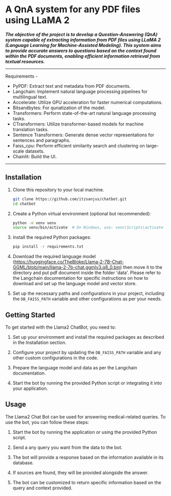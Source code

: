 # A QnA system for any PDF files using LLaMA 2


***The objective of the project is to develop a Question-Answering (QnA) system capable of extracting information from PDF files using LLaMA 2 (Language Learning for Machine-Assisted Modeling). This system aims to provide accurate answers to questions based on the context found within the PDF documents, enabling efficient information retrieval from textual resources.***
***
Requirements -

* PyPDF: Extract text and metadata from PDF documents.
* Langchain: Implement natural language processing pipelines for multilingual text.
* Accelerate: Utilize GPU acceleration for faster numerical computations.
* Bitsandbytes: For qunatization of the model.
* Transformers: Perform state-of-the-art natural language processing tasks.
* CTransformers: Utilize transformer-based models for machine translation tasks.
* Sentence Transformers: Generate dense vector representations for sentences and paragraphs.
* Faiss_cpu: Perform efficient similarity search and clustering on large-scale datasets.
* Chainlit: Build the UI.
***

## Installation

1. Clone this repository to your local machine.

    ```bash
    git clone https://github.com/itzsanjus/chatbot.git
    cd chatbot
    ```

2. Create a Python virtual environment (optional but recommended):

    ```bash
    python -m venv venv
    source venv/bin/activate  # On Windows, use: venv\Scripts\activate
    ```

3. Install the required Python packages:

    ```bash
    pip install -r requirements.txt
    ```

4. Download the required language model (https://huggingface.co/TheBloke/Llama-2-7B-Chat-GGML/blob/main/llama-2-7b-chat.ggmlv3.q8_0.bin) then move it to the directory and put pdf document inside the folder 'data'. Please refer to the Langchain documentation for specific instructions on how to download and set up the language model and vector store.

5. Set up the necessary paths and configurations in your project, including the `DB_FAISS_PATH` variable and other configurations as per your needs.

## Getting Started

To get started with the Llama2 ChatBot, you need to:

1. Set up your environment and install the required packages as described in the Installation section.

2. Configure your project by updating the `DB_FAISS_PATH` variable and any other custom configurations in the code.

3. Prepare the language model and data as per the Langchain documentation.

4. Start the bot by running the provided Python script or integrating it into your application.

## Usage

The Llama2 Chat Bot can be used for answering medical-related queries. To use the bot, you can follow these steps:

1. Start the bot by running the application or using the provided Python script.

2. Send a any query you want from the data to the bot.

3. The bot will provide a response based on the information available in its database.

4. If sources are found, they will be provided alongside the answer.

5. The bot can be customized to return specific information based on the query and context provided.